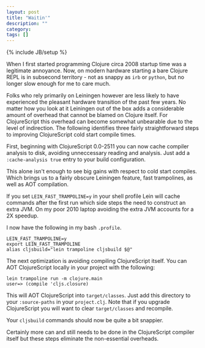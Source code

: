 ```yaml
---
layout: post
title: "Waitin'"
description: ""
category: 
tags: []
---
```

{% include JB/setup %}

When I first started programming Clojure circa 2008 startup time
was a legitimate annoyance. Now, on modern hardware starting a bare
Clojure REPL is in subsecond territory - not as snappy as `irb` or
`python`, but no longer slow enough for me to care much.

Folks who rely primarily on Leiningen however are less likely to have
experienced the pleasant hardware transition of the past few years. No
matter how you look at it Leiningen out of the box adds a considerable
amount of overhead that cannot be blamed on Clojure itself. For
ClojureScript this overhead can become somewhat unbearable due to
the level of indirection. The following identifies three fairly
straightforward steps to improving ClojureScript cold start compile
times.

First, beginning with ClojureScript 0.0-2511 you can now cache compiler
analysis to disk, avoiding unneccessary reading and analysis. Just add
a `:cache-analysis true` entry to your build configuration.

This alone isn't enough to see big gains with respect to cold start
compiles. Which brings us to a fairly obscure Leiningen feature, fast
trampolines, as well as AOT compilation.

If you set `LEIN_FAST_TRAMPOLINE=y` in your shell profile Lein
will cache commands after the first run which side steps the need
to construct an extra JVM. On my poor 2010 laptop avoiding the
extra JVM accounts for a 2X speedup.

I now have the following in my bash `.profile`.

```
LEIN_FAST_TRAMPOLINE=y
export LEIN_FAST_TRAMPOLINE
alias cljsbuild="lein trampoline cljsbuild $@"
```

The next optimization is avoiding compiling ClojureScript itself.
You can AOT ClojureScript locally in your project with the
following:

```
lein trampoline run -m clojure.main
user=> (compile 'cljs.closure)
```

This will AOT ClojureScript into `target/classes`. Just add this
directory to your `:source-paths` in your `project.clj`. Note
that if you upgrade ClojureScript you will want to clear
`target/classes` and recompile.

Your `cljsbuild` commands should now be quite a bit snappier.

Certainly more can and still needs to be done in the ClojureScript
compiler itself but these steps eliminate the non-essential overheads.

